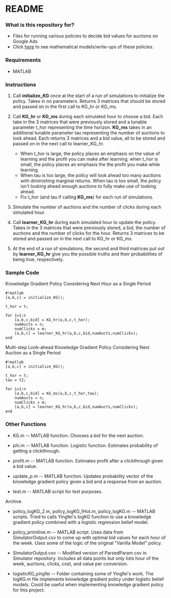 # README #

### What is this repository for? ###

* Files for running various policies to decide bid values for auctions on Google Ads
* Click [here](https://www.overleaf.com/10139484dwhqqgbkvfrc#/37428144/) to see mathematical models/write-ups of these policies.

### Requirements ###
 
* MATLAB

### Instructions ###

1. Call **initialize_KG** once at the start of a run of simulations to initialize the policy. Takes in no parameters. Returns 3 matrices that should be stored and passed on in the first call to KG_hr or KG_ms. 

2. Call **KG_hr** or **KG_ms** during each simulated hour to choose a bid. Each take in the 3 matrices that were previously stored and a tunable parameter t_hor representing the time horizon. **KG_ms** takes in an additional tunable parameter tau representing the number of auctions to look ahead. Each returns 3 matrices and a bid value, all to be stored and passed on in the next call to learner_KG_hr.
     * When t_hor is large, the policy places an emphasis on the value of learning and the profit you can make after learning; when t_hor is small, the policy places an emphasis the the profit you make while learning.
     * When tau is too large, the policy will look ahead too many auctions with diminishing marginal returns. When tau is too small, the policy isn't looking ahead enough auctions to fully make use of looking ahead. 
     * Fix t_hor (and tau if calling **KG_ms**) for each run of simulations.

3. Simulate the number of auctions and the number of clicks during each simulated hour.

4. Call **learner_KG_hr** during each simulated hour to update the policy. Takes in the 3 matrices that were previously stored, a bid, the number of auctions and the number of clicks for the hour. Returns 3 matrices to be stored and passed on in the next call to KG_hr or KG_ms.

5. At the end of a run of simulations, the second and third matrices put out by **learner_KG_hr** give you the possible truths and their probabilities of being true, respectively. 

### Sample Code ###

Knowledge Gradient Policy Considering Next Hour as a Single Period

```
#!matlab
[a,b,c] = initialize_KG();

t_hor = t;

for i=1:n
    [a,b,c,bid] = KG_hr(a,b,c,t_hor);
    numAucts = n;
    numClicks = m;
    [a,b,c] = learner_KG_hr(a,b,c,bid,numAucts,numClicks);
end
```

Multi-step Look-ahead Knowledge Gradient Policy Considering Next Auction as a Single Period

```
#!matlab
[a,b,c] = initialize_KG();

t_hor = t;
tau = t2;

for i=1:n
    [a,b,c,bid] = KG_ms(a,b,c,t_hor,tau);
    numAucts = n;
    numClicks = m;
    [a,b,c] = learner_KG_hr(a,b,c,bid,numAucts,numClicks);
end
```

### Other Functions ###

* KG.m -- MATLAB function. Chooses a bid for the next auction.

* phi.m -- MATLAB function. Logistic function. Estimates probability of getting a clickthrough.

* profit.m -- MATLAB function. Estimates profit after a clickthrough given a bid value.

* update_p.m -- MATLAB function. Updates probability vector of the knowledge gradient policy given a bid and a response from an auction.

* test.m -- MATLAB script for test purposes. 

Archive

* policy_logKG_2.m, policy_logKG_1Hot.m, policy_logKG.m -- MATLAB scripts. Tried to calls Yingfei's logKG function to use a knowledge gradient policy combined with a logistic regression belief model. 

* policy_primitive.m -- MATLAB script. Uses data from SimulatorOutput.csv to come up with optimal bid values for each hour of the week. Uses some of the logic of the original "Vanilla Model" policy.

* SimulatorOutput.csv -- Modified version of ParsedParam.csv in Simulator repository. Includes all data points but only lists hour of the week, auctions, clicks, cost, and value per conversion.

* logisticKG_yingfei -- Folder containing some of Yingfei's work. The logKG.m file implements knowledge gradient policy under logistic belief models. Could be useful when implementing knowledge gradient policy for this project.